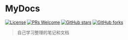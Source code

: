 # MyDocs
[![License](https://img.shields.io/badge/license-MIT-blue.svg)](LICENSE)
[![PRs Welcome](https://img.shields.io/badge/PRs-welcome-brightgreen.svg)](https://github.com/MrChenXP/Docs/pulls)
[![GitHub stars](https://img.shields.io/github/stars/MrChenXP/Docs.svg?style=social&label=Stars)](https://github.com/MrChenXP/Docs)
[![GitHub forks](https://img.shields.io/github/forks/MrChenXP/Docs.svg?style=social&label=Fork)](https://github.com/MrChenXP/Docs)

> 自己学习整理的笔记和文档
